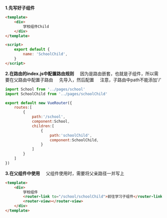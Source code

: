**1.先写好子组件**
~~~ html
<template>
    <div>
        学校组件Child
    </div>
</template>

<script>
    export default {
        name: 'SchoolChild',
    }
</script>
~~~
**2.在路由的index.js中配置路由规则**
&nbsp;&nbsp;&nbsp;&nbsp;因为是路由嵌套，也就是子组件，所以需要在父路由中配置子路由
&nbsp;&nbsp;&nbsp;&nbsp;先导入，然后配置
&nbsp;&nbsp;&nbsp;&nbsp;注意，子路由中path不能添加'/'
~~~ js
import School from '../pages/school'
import SchoolChild from '../pages/schoolChild'

export default new VueRouter({
    routes:[
        {
            path:'/school',
            component:School,
            children:[
                {
                    path:'schoolChild',
                    component:SchoolChild,
                }
            ]
        }
    ]
})
~~~
**3.在父组件中使用**
&nbsp;&nbsp;&nbsp;&nbsp;父组件使用时，需要将父亲路径一并写上
~~~ html
<template>
    <div>
        学校组件
        <router-link to="/school/schoolChild">前往学习子组件</router-link>
        <router-view></router-view>
    </div>
</template>
~~~